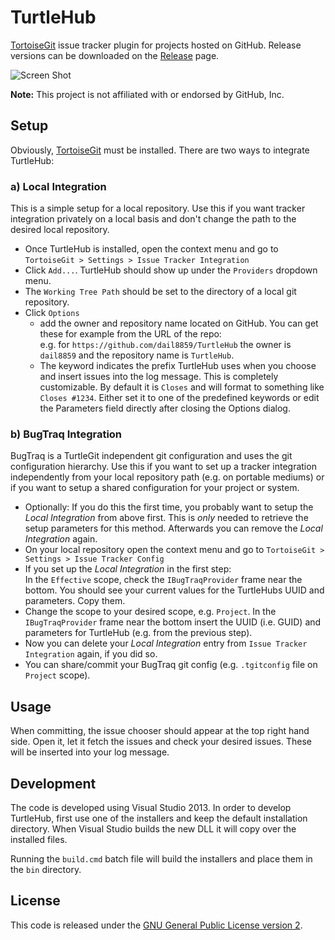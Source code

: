 # TurtleHub
[TortoiseGit](https://tortoisegit.org/) issue tracker plugin for projects hosted on GitHub. Release versions can be downloaded on the [Release](https://github.com/dail8859/TurtleHub/releases) page.

![Screen Shot](/img/screenshot.png)

**Note:** This project is not affiliated with or endorsed by GitHub, Inc.

## Setup
Obviously, [TortoiseGit](https://tortoisegit.org/) must be installed. There are two ways to integrate TurtleHub: 
### a) Local Integration
This is a simple setup for a local repository. Use this if you want tracker integration privately on a local basis and 
don't change the path to the desired local repository.

* Once TurtleHub is installed, open the context menu and go to `TortoiseGit > Settings > Issue Tracker Integration` 
* Click `Add...`. TurtleHub should show up under the `Providers` dropdown menu. 
* The `Working Tree Path` should be set to the directory of a local git repository. 
* Click `Options` 
  * add the owner and repository name located on GitHub. You can get these for example from the URL of the repo:  \
  e.g. for `https://github.com/dail8859/TurtleHub` the owner is `dail8859` and the repository name is `TurtleHub`.
  * The keyword indicates the prefix TurtleHub uses when you choose and insert issues into the log message. 
  This is completely customizable. By default it is `Closes` and will format to something like `Closes #1234`. 
  Either set it to one of the predefined keywords or edit the Parameters field directly after closing the Options dialog.


### b) BugTraq Integration
BugTraq is a TurtleGit independent git configuration and uses the git configuration hierarchy. Use this if you want to 
set up a tracker integration independently from your local repository path (e.g. on portable mediums) or if you want to 
setup a shared configuration for your project or system.

* Optionally: If you do this the first time, you probably want to setup the *Local Integration* from above first. 
This is *only* needed to retrieve the setup parameters for this method. Afterwards you can remove the 
*Local Integration* again.
* On your local repository open the context menu and go to `TortoiseGit > Settings > Issue Tracker Config` 
* If you set up the *Local Integration* in the first step: \
In the `Effective` scope, check the `IBugTraqProvider` frame near the bottom. You should see your current values for 
the TurtleHubs UUID and parameters. Copy them.
* Change the scope to your desired scope, e.g. `Project`. In the `IBugTraqProvider` frame near the bottom insert the 
UUID (i.e. GUID) and parameters for TurtleHub 
(e.g. from the previous step).
* Now you can delete your *Local Integration* entry from `Issue Tracker Integration` again, if you did so.
* You can share/commit your BugTraq git config (e.g. `.tgitconfig` file on `Project` scope).

## Usage
When committing, the issue chooser should appear at the top right hand side.
Open it, let it fetch the issues and check your desired issues.
These will be inserted into your log message.

## Development
The code is developed using Visual Studio 2013. In order to develop TurtleHub, first use one of the installers and 
keep the default installation directory. When Visual Studio builds the new DLL it will copy over the installed files.

Running the `build.cmd` batch file will build the installers and place them in the `bin` directory.

## License
This code is released under the [GNU General Public License version 2](http://www.gnu.org/licenses/gpl-2.0.txt).
